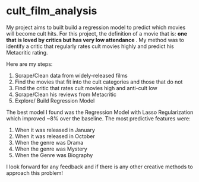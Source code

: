 # cult_film_analysis

 My project aims to built build a regression model to predict which movies will become cult hits. For this project, the definition of a movie that is: <b> one that is loved by critics but has very low attendance </b>. My method was to identify a critic that regularly rates cult movies highly and predict his Metacritic rating.
 
Here are my steps:

1. Scrape/Clean data from widely-released films
2. Find the movies that fit into the cult categories and those that do not
3. Find the critic that rates cult movies high and anti-cult low
4. Scrape/Clean his reviews from Metacritic
5. Explore/ Build Regression Model

The best model I found was the Regression Model with Lasso Regularization which improved ~8% over the baseline. The most predictive features were:

1. When it was released in January
2. When it was released in October
3. When the genre was Drama
4. When the genre was Mystery
5. When the Genre was Biography

I look forward for any feedback and if there is any other creative methods to approach this problem!